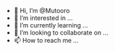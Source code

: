 - 👋 Hi, I’m @Mutooro
- 👀 I’m interested in ...
- 🌱 I’m currently learning ...
- 💞️ I’m looking to collaborate on ...
- 📫 How to reach me ...

<!---
Mutooro/Mutooro is a ✨ special ✨ repository because its `README.md` (this file) appears on your GitHub profile.
You can click the Preview link to take a look at your changes.
--->
